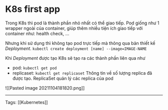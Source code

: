 # K8s first app

Trong K8s thì pod là thành phần nhỏ nhất có thể giao tiếp. Pod giống như 1 wrapper ngoài của container, giúp thêm nhiều tiện ích giao tiếp với container như: health check, ...

Nhưng khi sử dụng thì không tạo pod trực tiếp mà thông qua bản thiết kế *Deployment*. 
`kubectl create deployment [name] --image=IMAGE-NAME`

Khi *Deployment* được tạo K8s sẽ tạo ra các thành phần liên qua như
- pod: `kubectl get pod`
- replicaset: `kubectl get replicaset` Thông tin về số lượng replica đã được tạo. ReplicaSet quản lý các replica của pod

![[Pasted image 20211104181820.png]]


---
Tags: [[Kubernetes]]